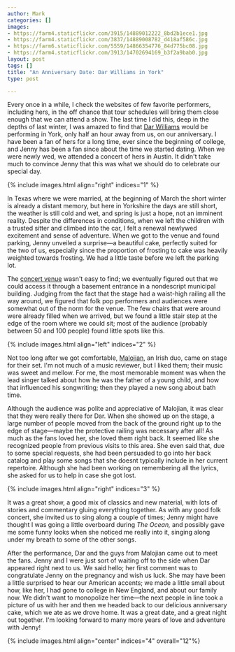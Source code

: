 ```yaml
---
author: Mark
categories: []
images:
- https://farm4.staticflickr.com/3915/14889012222_8bd2b1ece1.jpg
- https://farm4.staticflickr.com/3837/14889008782_d418af586c.jpg
- https://farm6.staticflickr.com/5559/14866354776_84d775bc08.jpg
- https://farm4.staticflickr.com/3913/14702694169_b3f2a9bab0.jpg
layout: post
tags: []
title: "An Anniversary Date: Dar Williams in York"
type: post

---
```


Every once in a while, I check the websites of few favorite performers, including hers, in the off chance that tour schedules will bring them close enough that we can attend a show.  The last time I did this, deep in the depths of last winter, I was amazed to find that [Dar Williams](http://www.darwilliams.com) would be performing in York, only half an hour away from us, on our anniversary.  I have been a fan of hers for a long time, ever since the beginning of college, and Jenny has been a fan since about the time we started dating.  When we were newly wed, we attended a concert of hers in Austin.  It didn't take much to convince Jenny that this was what we should do to celebrate our special day.

{% include images.html align="right" indices="1" %}

In Texas where we were married, at the beginning of March the short winter is already a distant memory, but here in Yorkshire the days are still short, the weather is still cold and wet, and spring is just a hope, not an imminent reality.  Despite the differences in conditions, when we left the children with a trusted sitter and climbed into the car, I felt a renewal newlywed excitement and sense of adventure.  When we got to the venue and found parking, Jenny unveiled a surprise&mdash;a beautiful cake, perfectly suited for the two of us, especially since the proportion of frosting to cake was heavily weighted towards frosting.  We had a little taste before we left the parking lot.

The [concert venue](http://www.fibbers.co.uk/) wasn't easy to find; we eventually figured out that we could access it through a basement entrance in a nondescript municipal building.  Judging from the fact that the stage had a waist-high railing all the way around, we figured that folk pop performers and audiences were somewhat out of the norm for the venue.  The few chairs that were around were already filled when we arrived, but we found a little stair step at the edge of the room where we could sit; most of the audience (probably between 50 and 100 people) found little spots like this.

{% include images.html align="left" indices="2" %}

Not too long after we got comfortable, [Malojian](http://malojian.com/), an Irish duo, came on stage for their set.  I'm not much of a music reviewer, but I liked them; their music was sweet and mellow.  For me, the most memorable moment was when the lead singer talked about how he was the father of a young child, and how that influenced his songwriting; then they played a new song about bath time.  

Although the audience was polite and appreciative of Malojian, it was clear that they were really there for Dar.  When she showed up on the stage, a large number of people moved from the back of the ground right up to the edge of stage&mdash;maybe the protective railing was necessary after all!  As much as the fans loved her, she loved them right back.  It seemed like she recognized people from previous visits to this area.  She even said that, due to some special requests, she had been persuaded to go into her back catalog and play some songs that she doesnt typically include in her current repertoire.  Although she had been working on remembering all the lyrics, she asked for us to help in case she got lost.

{% include images.html align="right" indices="3" %}

It was a great show, a good mix of classics and new material, with lots of stories and commentary gluing everything together.  As with any good folk concert, she invited us to sing along a couple of times; Jenny might have thought I was going a little overboard during *The Ocean,* and possibly gave me some funny looks when she noticed me really into it, singing along under my breath to some of the other songs.

After the performance, Dar and the guys from Malojian came out to meet the fans.  Jenny and I were just sort of waiting off to the side when Dar appeared right next to us.  We said hello; her first comment was to congratulate Jenny on the pregnancy and wish us luck.  She may have been a little surprised to hear our American accents; we made a little small about how, like her, I had gone to college in New England, and about our family now.  We didn't want to monopolize her time&mdash;the next people in line took a picture of us with her and then we headed back to our delicious anniversary cake, which we ate as we drove home.  It was a great date, and a great night out together.  I'm looking forward to many more years of love and adventure with Jenny!

{% include images.html align="center" indices="4" overall="12"%}

